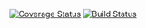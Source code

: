 [![Coverage Status](https://coveralls.io/repos/github/michaezh/adv_-8/badge.svg?branch=master)](https://coveralls.io/github/michaezh/adv_-8?branch=master)
[![Build Status](https://travis-ci.org/michaezh/adv_-8.svg?branch=master)](https://travis-ci.org/michaezh/adv_-8)
